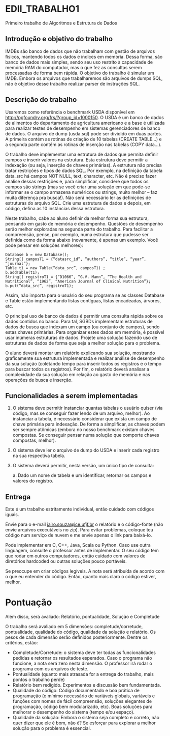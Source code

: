 # EDII_TRABALHO1
Primeiro trabalho de Algoritmos e Estrutura de Dados

## Introdução e objetivo do trabalho
IMDBs são banco de dados que não trabalham com gestão de arquivos físicos, mantendo todos os dados e índices em memória. Dessa forma, são banco de dados mais simples, sendo seu uso restrito à capacidade de memória RAM do computador, mas o que fez as consultas serem processadas de forma bem rápida. O objetivo do trabalho é simular um IMDB. Embora os arquivos que trabalharemos são arquivos de dumps SQL, não é objetivo desse trabalho realizar parser de instruções SQL.

## Descrição do trabalho
Usaremos como referência o benchmark USDA disponível em http://pgfoundry.org/frs/?group_id=1000150. O USDA é um banco de dados de alimentos do departamento de agricultura americano e a base é utilizada para realizar testes de desempenho em sistemas gerenciadores de banco de dados. O arquivo de dump (usda.sql) pode ser dividido em duas partes. A primeira contém as rotinas de criação de 10 tabelas (CREATE TABLE…) e a segunda parte contém as rotinas de inserção nas tabelas (COPY data…).

O trabalho deve implementar uma estrutura de dados que permita definir campos e inserir valores na estrutura. Esta estrutura deve permitir a indexação (ou seja, inserção de chaves primárias). A estrutura não precisa tratar restrições e tipos de dados SQL. Por exemplo, na definição da tabela data_src há campos NOT NULL, text, character, etc. Não é preciso fazer análise dessas restrições e, para simplificar, considere que todos os campos são strings (mas se você criar uma solução em que pode-se informar se o campo armazena numéricos ou strings, muito melhor – faz muita diferença pra busca!). Não será necessário ler as definições de estruturas do arquivo SQL. Crie uma estrutura de dados e depois, em código, defina as 10 instâncias dessa estrutura.

Neste trabalho, cabe ao aluno definir da melhor forma sua estrutura, pensando em gasto de memória e desempenho. Questões de desempenho serão melhor exploradas na segunda parte do trabalho. Para facilitar a compreensão, pense, por exemplo, numa estrutura que pudesse ser definida como da forma abaixo (novamente, é apenas um exemplo. Você pode pensar em soluções melhores):

```
Database b = new Database();
String[] camposT1 = {“datasrc_id”, “authors”, “title”, “year”, “journal”};
Table t1 = new Table(“data_src”, camposT1) ;
b.addTable(t1);
String[] registroT1 = {“D1066”, “G.V. Mann”, “The Health and Nutritional”, “1962”, “American Journal of Clinical Nutrition”};
b.put(“data_src”, registroT1);
```

Assim, não importa para o usuário do seu programa se as classes Database e Table estão implementando listas contíguas, listas encadeadas, árvores, etc.

O principal uso de banco de dados é permitir uma consulta rápida sobre os dados contidos no banco. Para tal, SGBDs implementam estruturas de dados de busca que indexam um campo (ou conjunto de campos), sendo estas chaves primárias. Para organizar estes dados em memória, é possível usar inúmeras estruturas de dados. Projete uma solução fazendo uso de estruturas de dados de forma que seja a melhor solução para o problema.

O aluno deverá montar um relatório explicando sua solução, mostrando graficamente sua estrutura implementada e realizar análise de desempenho da sua solução (coletando tempo para inserir todos os registros e o tempo para buscar todos os registros). Por fim, o relatório deverá analisar a complexidade da sua solução em relação ao gasto de memória e nas operações de busca e inserção.

## Funcionalidades a serem implementadas
1. O sistema deve permitir instanciar quantas tabelas o usuário quiser (via código, mas se conseguir fazer lendo de um arquivo, melhor). Ao instanciar a tabela, é necessário considerar que exista um campo de chave primária para indexação. De forma a simplificar, as chaves podem ser sempre atômicas (embora no nosso benchmark existam chaves compostas. Se conseguir pensar numa solução que comporte chaves compostas, melhor).
2. O sistema deve ler o arquivo de dump do USDA e inserir cada registro na sua respectiva tabela.
3. O sistema deverá permitir, nesta versão, um único tipo de consulta:
  
    a. Dado um nome de tabela e um identificar, retornar os campos e valores do registro.

## Entrega
Este é um trabalho estritamente individual, então cuidado com códigos iguais.

Envie para o e-mail jairo.souza@ice.ufjf.br o relatório e o código-fonte (não envie arquivos executáveis no zip). Para evitar problemas, coloque teu código num serviço de nuvem e me envie apenas o link para baixá-lo.

Pode implementar em C, C++, Java, Scala ou Python. Caso use outra linguagem, consulte o professor antes de implementar. O seu código tem que rodar em outros computadores, então cuidado com valores de diretórios hardcoded ou outras soluções pouco portáveis.

Se preocupe em criar códigos legíveis. A nota será atribuída de acordo com o que eu entender do código. Então, quanto mais claro o código estiver, melhor.

# Pontuação
Além disso, será avaliado: Relatório, pontualidade, Solução e Completude 

O trabalho será avaliado em 5 dimensões: completude/corretude, pontualidade, qualidade do código, qualidade da solução e relatório. Os pesos de cada dimensão serão definidos posteriormente. Dentre os critérios, estão:

- Completude/Corretude: o sistema deve ter todas as funcionalidades pedidas e retornar os resultados esperados. Caso o programa não funcione, a nota será zero nesta dimensão. O professor irá rodar o programa com os arquivos de teste.
- Pontualidade (quanto mais atrasada for a entrega do trabalho, mais pontos o trabalho perde)
- Relatório bem redigido. Experimentos e discussão bem fundamentada.
- Qualidade do código: Código documentado e boa prática de programação (o mínimo necessário de variáveis globais, variáveis e funções com nomes de fácil compreensão, soluções elegantes de programação, código bem modularizado, etc). Boas soluções para melhorar o desempenho do sistema (tempo e/ou espaço).
- Qualidade da solução: Embora o sistema seja completo e correto, não quer dizer que ele é bom, não é? Se esforçar para explorar a melhor solução para o problema é essencial.
